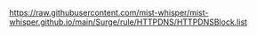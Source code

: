 https://raw.githubusercontent.com/mist-whisper/mist-whisper.github.io/main/Surge/rule/HTTPDNS/HTTPDNSBlock.list
